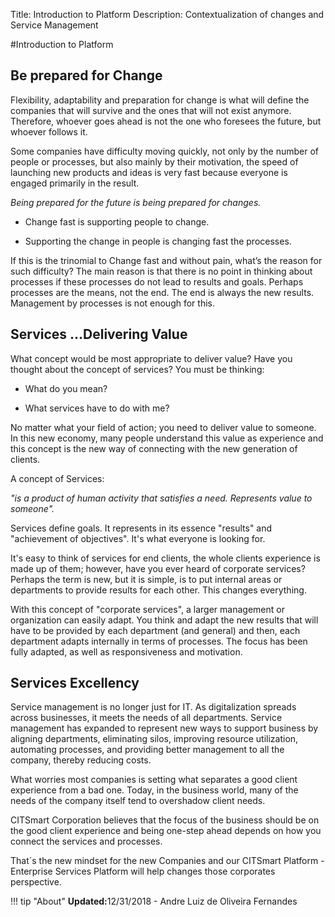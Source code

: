 Title: Introduction to Platform
Description: Contextualization of changes and Service Management

#Introduction to Platform

Be prepared for Change
----------------------

Flexibility, adaptability and preparation for change is what will define the
companies that will survive and the ones that will not exist anymore. Therefore,
whoever goes ahead is not the one who foresees the future, but whoever follows
it.

Some companies have difficulty moving quickly, not only by the number of people
or processes, but also mainly by their motivation, the speed of launching new
products and ideas is very fast because everyone is engaged primarily in the
result.

*Being prepared for the future is being prepared for changes.*

-   Change fast is supporting people to change.

-   Supporting the change in people is changing fast the processes.

If this is the trinomial to Change fast and without pain, what’s the reason for
such difficulty? The main reason is that there is no point in thinking about
processes if these processes do not lead to results and goals. Perhaps processes
are the means, not the end. The end is always the new results. Management by
processes is not enough for this.

Services …Delivering Value
--------------------------

What concept would be most appropriate to deliver value? Have you thought about
the concept of services? You must be thinking:

-   What do you mean?

-   What services have to do with me?

No matter what your field of action; you need to deliver value to someone. In
this new economy, many people understand this value as experience and this
concept is the new way of connecting with the new generation of clients.

A concept of Services:

*"is a product of human activity that satisfies a need. Represents value to
someone".*

Services define goals. It represents in its essence "results" and "achievement
of objectives". It's what everyone is looking for.

It's easy to think of services for end clients, the whole clients experience is
made up of them; however, have you ever heard of corporate services? Perhaps the
term is new, but it is simple, is to put internal areas or departments to
provide results for each other. This changes everything.

With this concept of "corporate services", a larger management or organization
can easily adapt. You think and adapt the new results that will have to be
provided by each department (and general) and then, each department adapts
internally in terms of processes. The focus has been fully adapted, as well as
responsiveness and motivation.

Services Excellency
-------------------

Service management is no longer just for IT. As digitalization spreads across
businesses, it meets the needs of all departments. Service management has
expanded to represent new ways to support business by aligning departments,
eliminating silos, improving resource utilization, automating processes, and
providing better management to all the company, thereby reducing costs.

What worries most companies is setting what separates a good client experience
from a bad one. Today, in the business world, many of the needs of the company
itself tend to overshadow client needs.

CITSmart Corporation believes that the focus of the business should be on the
good client experience and being one-step ahead depends on how you connect the
services and processes.

That´s the new mindset for the new Companies and our CITSmart Platform - Enterprise
Services Platform will help changes those corporates perspective.

!!! tip "About"
    <b>Updated:</b>12/31/2018 - Andre Luiz de Oliveira Fernandes
